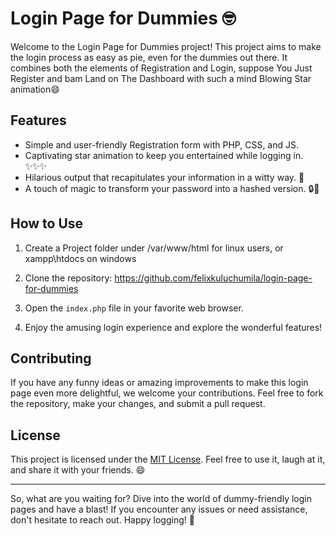 # Login Page for Dummies 🤓

Welcome to the Login Page for Dummies project! This project aims to make the login process as easy as pie, even for the dummies out there. It combines both the elements of Registration and Login, suppose You Just Register and bam Land on The Dashboard with such a mind Blowing Star animation😄

## Features

- Simple and user-friendly Registration form with PHP, CSS, and JS.
- Captivating star animation to keep you entertained while logging in. ✨✨✨
- Hilarious output that recapitulates your information in a witty way. 🤣
- A touch of magic to transform your password into a hashed version. 🔒💫

## How to Use
1. Create a Project folder under /var/www/html for linux users, or xampp\htdocs on windows

2. Clone the repository:
https://github.com/felixkuluchumila/login-page-for-dummies


3. Open the `index.php` file in your favorite web browser.

4. Enjoy the amusing login experience and explore the wonderful features!

## Contributing

If you have any funny ideas or amazing improvements to make this login page even more delightful, we welcome your contributions. Feel free to fork the repository, make your changes, and submit a pull request.

## License

This project is licensed under the [MIT License](LICENSE). Feel free to use it, laugh at it, and share it with your friends. 😄

---

So, what are you waiting for? Dive into the world of dummy-friendly login pages and have a blast! If you encounter any issues or need assistance, don't hesitate to reach out. Happy logging! 🎉
